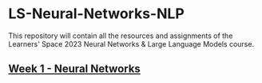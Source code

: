 # LS-Neural-Networks-NLP

This repository will contain all the resources and assignments of the Learners' Space 2023 Neural Networks &amp; Large Language Models course.

## [Week 1 - Neural Networks](./Week1/)
